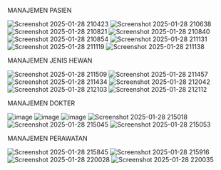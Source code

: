 MANAJEMEN PASIEN 

![Screenshot 2025-01-28 210423](https://github.com/user-attachments/assets/30de1517-0e80-4a2e-90e3-91bd08ee99df)
![Screenshot 2025-01-28 210638](https://github.com/user-attachments/assets/3c13cbfd-0d35-4fd5-b8e3-a331c672437d)
![Screenshot 2025-01-28 210821](https://github.com/user-attachments/assets/9601489f-0d92-4634-8c43-869d695ff10f)
![Screenshot 2025-01-28 210840](https://github.com/user-attachments/assets/f0f788e3-275b-44b5-a5eb-747ad0c0a696)
![Screenshot 2025-01-28 210854](https://github.com/user-attachments/assets/06221090-206c-46e0-88cf-b2d3ed0f4b65)
![Screenshot 2025-01-28 211131](https://github.com/user-attachments/assets/de11962d-66c0-4c38-b97b-f7eb79699500)
![Screenshot 2025-01-28 211119](https://github.com/user-attachments/assets/b6f801a4-5c77-45fe-963a-bde5136ff5f2)
![Screenshot 2025-01-28 211138](https://github.com/user-attachments/assets/c5898471-b0e0-482d-8a56-278110d02eaf)

MANAJEMEN JENIS HEWAN

![Screenshot 2025-01-28 211509](https://github.com/user-attachments/assets/a1b5b3e2-9872-4cec-aaec-c971f10a6e09)
![Screenshot 2025-01-28 211457](https://github.com/user-attachments/assets/c2d035c0-523e-4e6b-b4d9-6af4e10da46b)
![Screenshot 2025-01-28 211434](https://github.com/user-attachments/assets/004135c8-0a64-4930-a561-2b5b27cd4e7b)
![Screenshot 2025-01-28 212042](https://github.com/user-attachments/assets/369d21c2-65e2-48e7-a4ed-ec71edefb6c7)
![Screenshot 2025-01-28 212103](https://github.com/user-attachments/assets/0c79e242-ddf0-4722-a5ec-06eaceae47b6)
![Screenshot 2025-01-28 212112](https://github.com/user-attachments/assets/66e5b4be-c7ba-4924-aa72-5be1d86719f3)

MANAJEMEN DOKTER

![image](https://github.com/user-attachments/assets/52bd3dc3-3e37-4579-b6cc-336c72356995)
![image](https://github.com/user-attachments/assets/97b1ec78-bc85-41e8-97d5-fcb97497b972)
![image](https://github.com/user-attachments/assets/cc572b71-547b-4c95-be4e-c288a3bfaac5)
![Screenshot 2025-01-28 215018](https://github.com/user-attachments/assets/e6be0c71-fe68-4821-b30d-71c160d6ad28)
![Screenshot 2025-01-28 215045](https://github.com/user-attachments/assets/00202d22-364a-4380-b2d9-0c6a38e4c16d)
![Screenshot 2025-01-28 215053](https://github.com/user-attachments/assets/877e6cfb-1106-4c6b-82b8-0df173a3d595)

MANAJEMEN PERAWATAN

![Screenshot 2025-01-28 215845](https://github.com/user-attachments/assets/0a84b050-e065-4dc2-bcca-f4985742b7c3)
![Screenshot 2025-01-28 215916](https://github.com/user-attachments/assets/c98a5333-c9e5-4094-97cc-d2547e93fbd4)
![Screenshot 2025-01-28 220028](https://github.com/user-attachments/assets/1f177d04-b669-408c-bb48-232cb5fa9d5e)
![Screenshot 2025-01-28 220035](https://github.com/user-attachments/assets/1e83e2c4-21cd-453a-abf7-b0c56b54a0dc)

